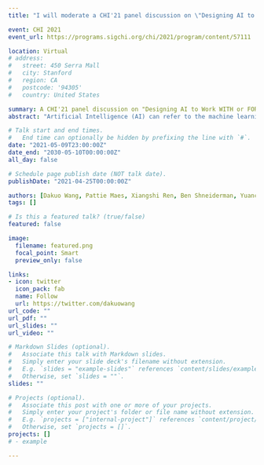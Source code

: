 ```yaml
---
title: "I will moderate a CHI'21 panel discussion on \"Designing AI to Work WITH or FOR People?\" with Prof.Pattie Maes, Prof.Xiangshi Ren, Prof.Ben Shneiderman, Prof.Yuanchun Shi, and Dr.Qianying Wang. "

event: CHI 2021
event_url: https://programs.sigchi.org/chi/2021/program/content/57111

location: Virtual
# address:
#   street: 450 Serra Mall
#   city: Stanford
#   region: CA
#   postcode: '94305'
#   country: United States

summary: A CHI'21 panel discussion on "Designing AI to Work WITH or FOR People?"
abstract: "Artificial Intelligence (AI) can refer to the machine learning algorithms and the automation applications built on top of these algorithms. Human-computer interaction (HCI) researchers have studied these AI applications and suggested various Human-Centered AI (HCAI) principles for an explainable, safe, reliable, and trustworthy interaction experience. While some designers believe that computers should be supertools and active appliances, others believe that these latest AI systems can be collaborators. With today’s AI algorithm breakthroughs, in this panel we ask whether the supertool or the collaboration metaphors best support work and play? How can we design AI systems to work best with people or for people? What does it take to get there? This panel will bring together panelists with diverse backgrounds to engage the audience through the discussion of their shared or diverging visions on the future of human-AI interaction design."

# Talk start and end times.
#   End time can optionally be hidden by prefixing the line with `#`.
date: "2021-05-09T23:00:00Z"
date_end: "2030-05-10T00:00:00Z"
all_day: false

# Schedule page publish date (NOT talk date).
publishDate: "2021-04-25T00:00:00Z"

authors: [Dakuo Wang, Pattie Maes, Xiangshi Ren, Ben Shneiderman, Yuanchun Shi, Qianying Wang]
tags: []

# Is this a featured talk? (true/false)
featured: false

image:
  filename: featured.png
  focal_point: Smart
  preview_only: false

links:
- icon: twitter
  icon_pack: fab
  name: Follow
  url: https://twitter.com/dakuowang
url_code: ""
url_pdf: ""
url_slides: ""
url_video: ""

# Markdown Slides (optional).
#   Associate this talk with Markdown slides.
#   Simply enter your slide deck's filename without extension.
#   E.g. `slides = "example-slides"` references `content/slides/example-slides.md`.
#   Otherwise, set `slides = ""`.
slides: ""

# Projects (optional).
#   Associate this post with one or more of your projects.
#   Simply enter your project's folder or file name without extension.
#   E.g. `projects = ["internal-project"]` references `content/project/deep-learning/index.md`.
#   Otherwise, set `projects = []`.
projects: []
# - example

---
```


<!-- {{% callout note %}}
Click on the **Slides** button above to view the built-in slides feature.
{{% /callout %}}

Slides can be added in a few ways:

- **Create** slides using Wowchemy's [*Slides*](https://wowchemy.com/docs/managing-content/#create-slides) feature and link using `slides` parameter in the front matter of the talk file
- **Upload** an existing slide deck to `static/` and link using `url_slides` parameter in the front matter of the talk file
- **Embed** your slides (e.g. Google Slides) or presentation video on this page using [shortcodes](https://wowchemy.com/docs/writing-markdown-latex/).

Further event details, including [page elements](https://wowchemy.com/docs/writing-markdown-latex/) such as image galleries, can be added to the body of this page. -->
